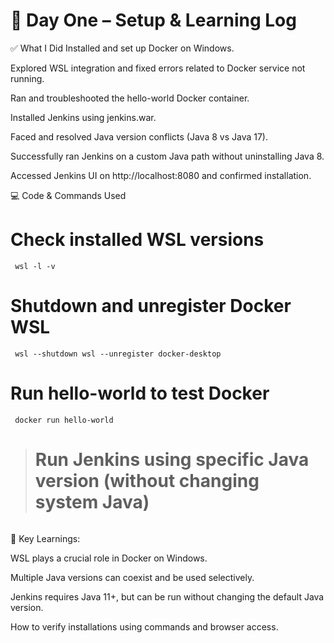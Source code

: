# 🚀 Day One – Setup & Learning Log
✅ What I Did
Installed and set up Docker on Windows.

Explored WSL integration and fixed errors related to Docker service not running.

Ran and troubleshooted the hello-world Docker container.

Installed Jenkins using jenkins.war.

Faced and resolved Java version conflicts (Java 8 vs Java 17).

Successfully ran Jenkins on a custom Java path without uninstalling Java 8.

Accessed Jenkins UI on http://localhost:8080 and confirmed installation.

💻 Code & Commands Used

# Check installed WSL versions
<pre><code> wsl -l -v </code></pre>
# Shutdown and unregister Docker WSL
<pre><code> wsl --shutdown wsl --unregister docker-desktop </code></pre>
# Run hello-world to test Docker
<pre><code> docker run hello-world </code></pre>
># Run Jenkins using specific Java version (without changing system Java) 
<pre><code"C:\Path\To\Java17\bin\java.exe" -jar jenkins.war </code></pre>
🧠 Key Learnings:

WSL plays a crucial role in Docker on Windows.

Multiple Java versions can coexist and be used selectively.

Jenkins requires Java 11+, but can be run without changing the default Java version.

How to verify installations using commands and browser access.
